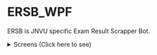 # ERSB_WPF
ERSB is JNVU specific Exam Result Scrapper Bot.

<details>
  <summary>Screens (Click here to see) </summary>
    
![Home](https://github.com/DineshSolanki/Project-Assets/blob/master/ERSB/Home.png)
![Data Insertion](https://github.com/DineshSolanki/Project-Assets/blob/master/ERSB/Data%20Insertion.png)
![Warming up](https://github.com/DineshSolanki/Project-Assets/blob/master/ERSB/warming%20up.png)
![Downloading](https://github.com/DineshSolanki/Project-Assets/blob/master/ERSB/Downloading.png)
![Extracting](https://github.com/DineshSolanki/Project-Assets/blob/master/ERSB/Extracting%20Data.png)
![Export File](https://github.com/DineshSolanki/Project-Assets/blob/master/ERSB/save%20file%20dialog.png)
![Exported](https://github.com/DineshSolanki/Project-Assets/blob/master/ERSB/Export%20Completed.png)
</details>
